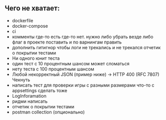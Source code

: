 ## Чего не хватает:
- dockerfile
- docker-compose
- ci
- комменты где-то есть где-то нет. нужно либо убрать везде либо флаг в проекте поставить и по варнингам править
- дополнить гитигнор чтобы логи не трекались и не трекался отчетик о покрытии тестами
- Ни одного юнит теста
- один тест с 10 процентным шансом может сломаться
- нету теста с 100 процентным шансом 
- Любой некорректный JSON (пример ниже) → HTTP 400 (RFC 7807) Чекнуть
- написать тест для проверки игры с разными размерами что-то с appsettings сделать тоже
- LogInforamation 
- ридми написать
- отчетик о покрытии тестами
- postman collection (опционально)

